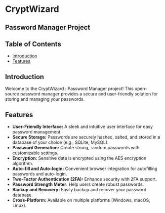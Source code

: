 # CryptWizard
## Password Manager Project

## Table of Contents

- [Introduction](#introduction)
- [Features](#features)

## Introduction

Welcome to the CryptWizard : Password Manager project! This open-source password manager provides a secure and user-friendly solution for storing and managing your passwords.

## Features

- **User-Friendly Interface:** A sleek and intuitive user interface for easy password management.
- **Secure Storage:** Passwords are securely hashed, salted, and stored in a database of your choice (e.g., SQLite, MySQL).
- **Password Generation:** Create strong, random passwords with customizable settings.
- **Encryption:** Sensitive data is encrypted using the AES encryption algorithm.
- **Auto-fill and Auto-login:** Convenient browser integration for autofilling passwords and auto-login.
- **Two-Factor Authentication (2FA):** Enhance security with 2FA support.
- **Password Strength Meter:** Help users create robust passwords.
- **Backup and Recovery:** Easily backup and recover your password database.
- **Cross-Platform:** Available on multiple platforms (Windows, macOS, Linux).
